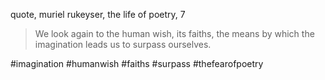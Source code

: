 quote, muriel rukeyser, the life of poetry, 7

>We look again to the human wish, its faiths, the means by which the imagination leads us to surpass ourselves.

#imagination
#humanwish
#faiths
#surpass
#thefearofpoetry

<!--comment--> 